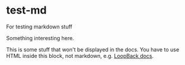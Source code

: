 # test-md
For testing markdown stuff

Something interesting here.

<div class="gh-only" markdown="1">
This is some stuff that won't be displayed in the docs.
You have to use HTML inside this block, not markdown, e.g. 
<a href="http://loopback.io/docs">LoopBack docs</a>.
</div>
